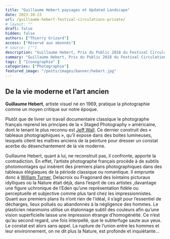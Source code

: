 ```yaml
---
title: "Guillaume Hebert paysages et Updated Landscape"
date: 2023-10-23
url: /guillaume-hebert-festival-circulations-private/
# layout: ""
draft: false
hidden: false
authors: ["Thierry Grizard"]
access: ["Réservé aux abonnés"]
# source: [""]
description: "Guillaume Hebert, Prix du Public 2018 du Festival Circulations(s), pratique la photographie comme un moyen critique sur notre époque, dans la série Updated Landscape il confronte la modernité à des paysages sublimés de la peinture classique"
summary: "Guillaume Hebert, Prix du Public 2018 du Festival Circulations(s), pratique la photographie comme un moyen critique sur notre époque, dans la série Updated Landscape il confronte la modernité à des paysages sublimés de la peinture classique"
tags: [ "Iconographie" ]
categories: ["Photographie"]
featured_image: "/posts/images/banner/hebert.jpg"
---
```

## De la vie moderne et l’art ancien

**Guillaume Hebert**, artiste visuel né en 1969, pratique la photographie comme un moyen critique sur notre époque.

Plutôt que de livrer un travail documentaire classique le photographe français reprend les principes de la « Staged Photography » américaine, dont le tenant le plus reconnu est [Jeff Wall](/jeff-wall-la-photographie-mise-en-scene/). Ce dernier construit des « tableaux photographiques », qu’il expose dans des boites lumineuses, lesquels citent les maîtres anciens de la peinture pour dresser un constat acerbe du désenchantement de la vie moderne.

Guillaume Hebert, quant à lui, ne reconstruit pas, il confronte, apporte la contradiction. En effet, l’artiste photographe français procède à de subtils photomontages qui insèrent des premiers plans photographiques dans des tableaux élégiaques de la période classique ou romantique. Il emprunte donc à [William Turner](/william-turner/), Delacroix ou Fragonard des lointains picturaux idylliques où la Nature était déjà, dans l’esprit de ces artistes ,davantage une figure uchronique de l’Eden qu’une représentation fidèle ou perceptuelle et subjective comme plus tard chez les impressionnistes. Quant aux premiers plans ils n’ont rien de l’idéal, il s’agit pour l’essentiel de décharges, lieux pollués ou abandonnés à la négligence des hommes. Le plasticien néanmoins utilise un étalonnage subtil des couleurs afin qu’une vision superficielle laisse une impression étrange d’homogénéité. Ce n’est qu’au second regard, une fois interpellé, que le subterfuge saute aux yeux. Le constat est alors sans appel. La rupture de l’union entre les hommes et leur environnement, on ne dit plus la Nature, est profonde et inquiétante...
